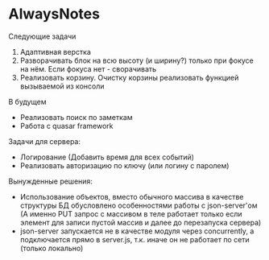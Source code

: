 # AlwaysNotes
Следующие задачи
1) Адаптивная верстка
2) Разворачивать блок на всю высоту (и ширину?) только при фокусе на нём. Если фокуса нет - сворачивать
3) Реализовать корзину. Очистку корзины реализовать функцией вызываемой из консоли

В будущем
- Реализовать поиск по заметкам
- Работа с quasar framework

Задачи для сервера:
- Логирование (Добавить время для всех событий)
- Реализовать авторизацию по ключу (или логину с паролем)

Вынужденные решения:
- Использование объектов, вместо обычного массива в качестве структуры БД обусловлено особенностями работы с json-server'ом
    (А именно PUT запрос с массивом в теле работает только если элемент для записи пустой массив и далее до перезапуска сервера)
- json-server запускается не в качестве модуля через concurrently, а подключается прямо в server.js, т.к. иначе он не работает по сети (только локально)